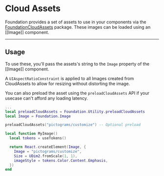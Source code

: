 # Cloud Assets

<p class="intro" markdown>Foundation provides a set of assets to use in your components via the <a href="https://github.com/Roblox/foundation-images/blob/main/modules/foundation-cloud-assets/README.md">FoundationCloudAssets</a> package. These images can be loaded using an [[Image]] component.</p>

---

## Usage

To use these, you'll pass the assets's string to the `Image` property of the [[Image]] component.

A `UIAspectRatioConstraint` is applied to all Images created from CloudAssets to allow for resizing without distorting the image.

You can also preload the asset using the `preloadCloudAssets` API if your usecase can't afford any loading latency.

```lua title="Image"
...
local preloadCloudAssets = Foundation.Utility.preloadCloudAssets
local Image = Foundation.Image

preloadCloudAssets("pictograms/customize") -- Optional preload

local function MyImage()
  local tokens = useTokens()

  return React.createElement(Image, {
    Image = "pictograms/customize",
    Size = UDim2.fromScale(1, 1),
    imageStyle = tokens.Color.Content.Emphasis,
  })
end
```
